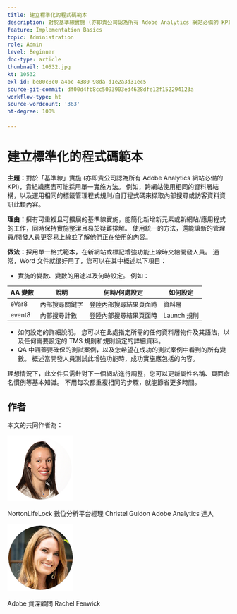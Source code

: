 ```yaml
---
title: 建立標準化的程式碼範本
description: 對於基準線實施 (亦即貴公司認為所有 Adobe Analytics 網站必備的 KPI)，貴組織應盡可能採用單一實施方法。
feature: Implementation Basics
topic: Administration
role: Admin
level: Beginner
doc-type: article
thumbnail: 10532.jpg
kt: 10532
exl-id: be00c8c0-a4bc-4380-98da-d1e2a3d31ec5
source-git-commit: df00d4fb8cc5093903ed4628dfe12f152294123a
workflow-type: ht
source-wordcount: '363'
ht-degree: 100%

---
```


# 建立標準化的程式碼範本

**主題：**&#x200B;對於「基準線」實施 (亦即貴公司認為所有 Adobe Analytics 網站必備的 KPI)，貴組織應盡可能採用單一實施方法。 例如，跨網站使用相同的資料層結構，以及運用相同的標籤管理程式規則/自訂程式碼來擷取內部搜尋或訪客資料資訊此類內容。

**理由：**&#x200B;擁有可重複且可擴展的基準線實施，能簡化新增新元素或新網站/應用程式的工作，同時保持實施整潔且易於疑難排解。 使用統一的方法，還能讓新的管理員/開發人員更容易上線並了解他們正在使用的內容。

**做法：**&#x200B;採用單一格式範本，在新網站或標記增強功能上線時交給開發人員。 通常，Word 文件就很好用了，您可以在其中概述以下項目：

* 實施的變數、變數的用途以及何時設定。 例如：

| AA 變數 | 說明 | 何時/何處設定 | 如何設定 |
|--- |--- |--- |--- |
| eVar8 | 內部搜尋關鍵字 | 登陸內部搜尋結果頁面時 | 資料層 |
| event8 | 內部搜尋計數 | 登陸內部搜尋結果頁面時 | Launch 規則 |

* 如何設定的詳細說明。 您可以在此處指定所需的任何資料層物件及其語法，以及任何需要設定的 TMS 規則和規則設定的詳細資料。
* QA 中涵蓋要確保的測試案例，以及您希望在成功的測試案例中看到的所有變數。 概述當開發人員測試此增強功能時，成功實施應包括的內容。

理想情況下，此文件只需針對下一個網站進行調整，您可以更新屬性名稱、頁面命名慣例等基本知識。 不用每次都重複相同的步驟，就能節省更多時間。

## 作者

本文的共同作者為：

![Christel Guidon](assets/Christel-Headshot-150.png)

NortonLifeLock 數位分析平台經理 Christel Guidon
Adobe Analytics 達人

![Rachel Fenwick](assets/Rachel-Fenwick-150.png)

Adobe 資深顧問 Rachel Fenwick
